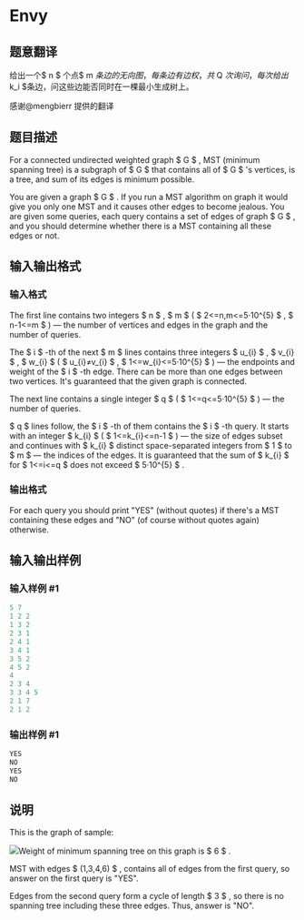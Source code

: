 # Envy

## 题意翻译

给出一个$ n $ 个点$ m $条边的无向图，每条边有边权，共$ Q $次询问，每次给出$ k_i $条边，问这些边能否同时在一棵最小生成树上。

感谢@mengbierr 提供的翻译

## 题目描述

For a connected undirected weighted graph $ G $ , MST (minimum spanning tree) is a subgraph of $ G $ that contains all of $ G $ 's vertices, is a tree, and sum of its edges is minimum possible.

You are given a graph $ G $ . If you run a MST algorithm on graph it would give you only one MST and it causes other edges to become jealous. You are given some queries, each query contains a set of edges of graph $ G $ , and you should determine whether there is a MST containing all these edges or not.

## 输入输出格式

### 输入格式

The first line contains two integers $ n $ , $ m $ ( $ 2<=n,m<=5·10^{5} $ , $ n-1<=m $ ) — the number of vertices and edges in the graph and the number of queries.

The $ i $ -th of the next $ m $ lines contains three integers $ u_{i} $ , $ v_{i} $ , $ w_{i} $ ( $ u_{i}≠v_{i} $ , $ 1<=w_{i}<=5·10^{5} $ ) — the endpoints and weight of the $ i $ -th edge. There can be more than one edges between two vertices. It's guaranteed that the given graph is connected.

The next line contains a single integer $ q $ ( $ 1<=q<=5·10^{5} $ ) — the number of queries.

$ q $ lines follow, the $ i $ -th of them contains the $ i $ -th query. It starts with an integer $ k_{i} $ ( $ 1<=k_{i}<=n-1 $ ) — the size of edges subset and continues with $ k_{i} $ distinct space-separated integers from $ 1 $ to $ m $ — the indices of the edges. It is guaranteed that the sum of $ k_{i} $ for $ 1<=i<=q $ does not exceed $ 5·10^{5} $ .

### 输出格式

For each query you should print "YES" (without quotes) if there's a MST containing these edges and "NO" (of course without quotes again) otherwise.

## 输入输出样例

### 输入样例 #1

```cpp
5 7
1 2 2
1 3 2
2 3 1
2 4 1
3 4 1
3 5 2
4 5 2
4
2 3 4
3 3 4 5
2 1 7
2 1 2

```
### 输出样例 #1

```cpp
YES
NO
YES
NO

```
## 说明

This is the graph of sample:

![](https://cdn.luogu.com.cn/upload/vjudge_pic/CF891C/d7f37868e211da76f9c523f75a033c3f4d56f21c.png)Weight of minimum spanning tree on this graph is $ 6 $ .

MST with edges $ (1,3,4,6) $ , contains all of edges from the first query, so answer on the first query is "YES".

Edges from the second query form a cycle of length $ 3 $ , so there is no spanning tree including these three edges. Thus, answer is "NO".

